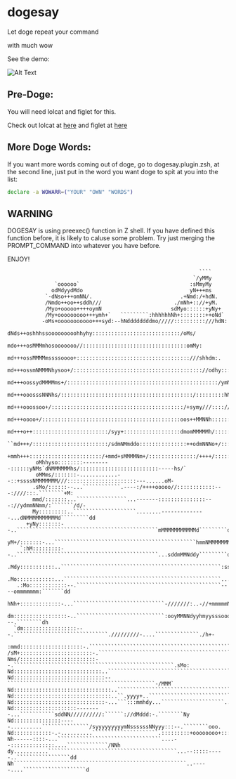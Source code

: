 # dogesay

Let doge repeat your command

with much wow

See the demo:

![Alt Text](https://raw.githubusercontent.com/txstc55/dogesay/master/dogesay.gif)

## Pre-Doge:

You will need lolcat and figlet for this.

Check out lolcat at [here](https://github.com/busyloop/lolcat) and figlet at [here](http://www.figlet.org/)

## More Doge Words:

If you want more words coming out of doge, go to dogesay.plugin.zsh, at the second line, just put in the word you want doge to spit at you into the list:

```bash
declare -a WOWARR=("YOUR" "OWN" "WORDS")
```
## WARNING
DOGESAY is using preexec() function in Z shell. If you have defined this function before, it is likely to caluse some problem. Try just merging the PROMPT_COMMAND into whatever you have before.


ENJOY!

                                                                 ````                         
                                                               `/yMMy                         
                   `oooooo`                                   :sMmyMy                         
                  odMdyydMdo                                  yN+++ms                         
                `-dNso+++omNN/.                            .+Nmd:/+hdN.                       
                /Nmdo++oo++sddh///                       ./mNh+:://+yM.                       
                /Myo+ooooo++++oymN                      sdMyo::::::+yNy+                      
                /My+ooooooooo+++ymh+`   `````````:hhhhhhNh+::::::::++oNd`                     
               -oMs+ooooooooooo+++syd:--hNddddddddmo/////::::::::::///hdN:                    
               dNds++oshhhssooooooooohhyhy::::::::::::::::::::::::::::/oMs/                   
               mdo+++osMMMmhosooooooo//:::::::::::::::::::::::::::::::::omMy:                 
               md+++ossMMMMmssssoooo+::::::::::::::::::::::::::::::::::::///shhdm:.           
               md+++ossmNMMMNhysoo+/::::::::::::::::::::::::::::::::::::::::://odhy:::        
               md+++oossydMMMMms+/::::::::::::::::::::::::::::::::::::::::::::::::/ymN        
               md+++ooosssNNNhs/::::::::::::::::::::::::::::::::::::::::::/:::::::::hN`       
               md+++ooossoo+/::::::::::::::::::::::::::::::::::::::::::/+symy///:::://m+      
               md+++oooo+/::::::::::::::::::::::::::::::::::::::::::::oos++MMNNh::::::do/     
               md+++o++::::::::::::::::::::::::/syy+::::::::::::::::::dmomMMMMMh/::::::yM`    
             ``md+++/::::::::::::::::::::::::/sdmNMmddo:::::::::::::::++odmNNNo+/::::::/+h+   
             +mmh+++:::::::::::::::::::::::/+mmd+sMMMMNm+/:::::::::::::::/++++/::::::::::Ny   
             oMhhyso::::::::---------::::::yNMs`dNMMMMMMhs/:::::::::::::::::::::::::-----hs/` 
             oMMms/:::::::-............--::+ssssNMMMMMMM///::::::::::::::::::::::---......oM- 
            .sMo/::::::--...````````````.----:/++++ooooo//::::::::::::---:////:::.````````+M: 
            mmd/:::::::...````````````````...-------:::::::::::::::---://ydmmNNmm/:```````/d/-
            My:::::::::..````````````````````........--------------...dNMMMMMMMMMMd`````````dd
          +yNy:::::::--..`````````````````````````````````````````````mMMMMMMMMMMMd`````````dd
          yM+/:::::::-...`````````````````````````````````````````````hmmNMMMMMMMMd`````````dd
        `:hM:::::::::--..`````````````````````````````````````````````...sddmMMNddy`````````dd
        .Mdy:::::::::::..```````````````````````````````````````````````````:ss/````````````dd
        .Mo::::::::::::...``````````````````````````````````````````````````........````````dd
       .:Mo::::::::::::--.``````````````````````````````````````````````----ommmmmmm:```````dd
       hNh+:::::::::::::-...`````````````````````````````-///////:..-//+mmmmmNNmdddh:```````dd
       dm:::::::::::::::::-..````````````````````````````:ooyMMNNdyyhmyysssoooo/---.````````dh
      `dm:::::::::::::::::---.``````````````````````````````./////////-....``````````````./h+-
     :mmd::::::::::::::::::::-.``````````````````````````````````````````````````````````dmm- 
    /sM+:::::::::::::::::::::::-.``````````````````````````````````````````````````````:+Ny   
    Nms/::::::::::::::::::::::::--.```````````````````````````````````````````````````.sMo:   
    Nd::::::::::::::::::::::::::::..`````````````````````````````````````````````````.dNM`    
    Nd:::::::::::::::::::::::::::::--```````````````````````````````````````````````-/MMM`    
    Nd:::::::::::::::::::::::::::::::..```````````````````````````````````````````.omMsdMo:   
    Nd:::::::::::::::::::::::::::::::..``.yyyy+..````````````````````````````....shMs/`-/Ny   
    Nd:::::::::::::::::::::::::::::-...```:::mmhdy...````````````````````...oddhhmd:.````Ny   
    Nd::::::::::::::::::::--------...```````````sddNN//////////:``````://dMddd:-.````````Ny   
    Nd:::::::::::::::-----..........```````````````/syyyyyyyyymNssssssNNyyy:::--.````````ooo. 
    Nd::::::::::::-.-..........`````````````````````.:::::::::+oooooooo+:::..-..``````````+M: 
    Nh------::::-...`````````````````````````````````....--::::::::::::::....`````````````/NNh
    dy...........`````````````````````````````````````````...--:::::-----..`````````````````dd
    Nh```````````````````````````````````````````````````````..-----....````````````````````d 
